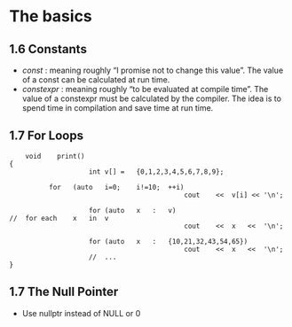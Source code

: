 # The basics

## 1.6	Constants
- *const* :	meaning	roughly	“I	promise	not	to	change	this	value”. The	value	of	a	 const 	can	be	calculated
at	run	time.
- *constexpr* :	meaning	roughly	“to	be	evaluated	at	compile	time”. The value	of	a	 constexpr 	must	be	calculated
by	the	compiler. The idea is to spend time in compilation and save time at run time.

## 1.7 For Loops
```
	void	print()
{
					int	v[]	=	{0,1,2,3,4,5,6,7,8,9};
          
          for	(auto	i=0;	i!=10;	++i)		
											cout	<<	v[i] <<	'\n';
          
					for	(auto	x	:	v)													//	for	each	x	in	v
											cout	<<	x	<<	'\n';
                      
					for	(auto	x	:	{10,21,32,43,54,65})
											cout	<<	x	<<	'\n';
					//	...
}
```

## 1.7 The Null Pointer
- Use nullptr instead of NULL or 0
